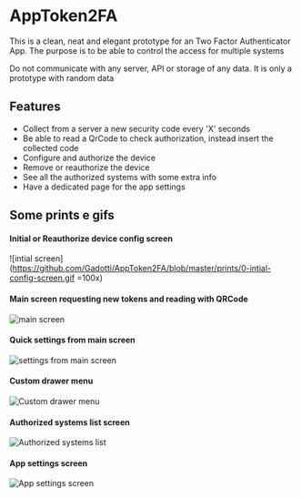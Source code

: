 # AppToken2FA

This is a clean, neat and elegant prototype for an Two Factor Authenticator App.
The purpose is to be able to control the access for multiple systems 
 
Do not communicate with any server, API or storage of any data. It is only a prototype with random data

## Features

- Collect from a server a new security code every 'X' seconds
- Be able to read a QrCode to check authorization, instead insert the collected code
- Configure and authorize the device
- Remove or reauthorize the device
- See all the authorized systems with some extra info
- Have a dedicated page for the app settings

## Some prints e gifs

#### Initial or Reauthorize device config screen
![intial screen](https://github.com/Gadotti/AppToken2FA/blob/master/prints/0-intial-config-screen.gif =100x)

#### Main screen requesting new tokens and reading with QRCode
![main screen](https://github.com/Gadotti/AppToken2FA/blob/master/prints/1-demo-with-qrcode.gif "New Tokens")

#### Quick settings from main screen
![settings from main screen](https://github.com/Gadotti/AppToken2FA/blob/master/prints/2-setting-main-page.gif "Settings from main screen")

#### Custom drawer menu
![Custom drawer menu](https://github.com/Gadotti/AppToken2FA/blob/master/prints/3-drawer-menu.gif "Custom drawer menu")

#### Authorized systems list screen
![Authorized systems list](https://github.com/Gadotti/AppToken2FA/blob/master/prints/4-authorized-systems.gif "Authorized systems list")

#### App settings screen
![App settings screen](https://github.com/Gadotti/AppToken2FA/blob/master/prints/5-settings-page.gif "App settings screen")